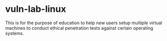 # vuln-lab-linux
This is for the purpose of education to help new users setup multiple virtual machines to conduct ethical penetration tests against certain operating systems.
